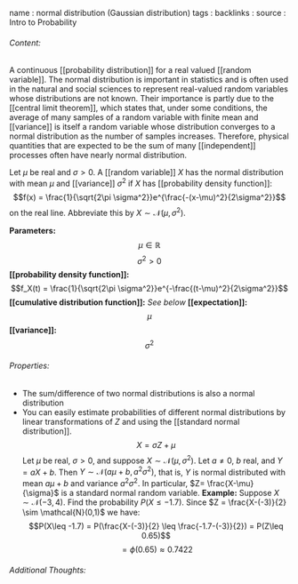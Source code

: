 name : normal distribution (Gaussian distribution)
tags : 
backlinks : 
source : Intro to Probability

###### Content:
A continuous [[probability distribution]] for a real valued [[random variable]]. The normal distribution is important in statistics and is often used in the natural and social sciences to represent real-valued random variables whose distributions are not known. Their importance is partly due to the [[central limit theorem]], which states that, under some conditions, the average of many samples of a random variable with finite mean and [[variance]] is itself a random variable whose distribution converges to a normal distribution as the number of samples increases. Therefore, physical quantities that are expected to be the sum of many [[independent]] processes often have nearly normal distribution.

Let $\mu$ be real and $\sigma >0$. A [[random variable]] $X$ has the normal distribution with mean $\mu$ and [[variance]] $\sigma^2$ if $X$ has [[probability density function]]: $$f(x) = \frac{1}{\sqrt{2\pi \sigma^2}}e^{\frac{-(x-\mu)^2}{2\sigma^2}}$$
on the real line. Abbreviate this by $X \sim \mathcal{N}(\mu,\sigma^2)$.

**Parameters:**
$$\mu \in \mathbb{R}$$ $$ \sigma^2 > 0$$
**[[probability density function]]:**
$$f_X(t) = \frac{1}{\sqrt{2\pi \sigma^2}}e^{-\frac{(t-\mu)^2}{2\sigma^2}}$$
**[[cumulative distribution function]]:** *See below*
**[[expectation]]:**
$$\mu$$
**[[variance]]:**
$$\sigma^2$$

###### Properties:
- The sum/difference of two normal distributions is also a normal distribution
- You can easily estimate probabilities of different normal distributions by linear transformations of $Z$ and using the [[standard normal distribution]]. $$X = \sigma Z+\mu$$ Let $\mu$ be real, $\sigma >0$, and suppose $X \sim \mathcal{N}(\mu, \sigma^2)$. Let $a \neq 0$, $b$ real, and $Y = aX+b$. Then $Y\sim \mathcal{N}(a\mu+b, a^2\sigma^2)$, that is, $Y$ is normal distributed with mean $a\mu+b$ and variance $a^2\sigma^2$. In particular, $Z= \frac{X-\mu}{\sigma}$ is a standard normal random variable.
**Example:** Suppose $X \sim \mathcal{N}(-3,4)$. Find the probability $P(X\leq -1.7)$.
Since $Z = \frac{X-(-3)}{2} \sim \mathcal{N}(0,1)$ we have:
$$P(X\leq -1.7) = P(\frac{X-(-3)}{2} \leq \frac{-1.7-(-3)}{2}) = P(Z\leq 0.65)$$ $$= \phi(0.65) \approx 0.7422$$

###### Additional Thoughts:
